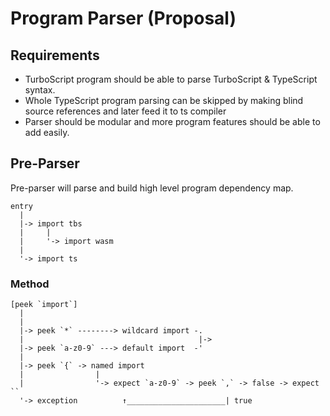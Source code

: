 # Program Parser (Proposal)

## Requirements
* TurboScript program should be able to parse TurboScript & TypeScript syntax.
* Whole TypeScript program parsing can be skipped by making blind source references and later feed it to ts compiler
* Parser should be modular and more program features should be able to add easily.

## Pre-Parser
Pre-parser will parse and build high level program dependency map.
  
```
entry
  |
  |-> import tbs
  |     |
  |     '-> import wasm
  |
  '-> import ts
```

### Method 

    [peek `import`]
      |
      |
      |-> peek `*` --------> wildcard import -.
      |                                       |->
      |-> peek `a-z0-9` ---> default import  -' 
      |                                       
      |-> peek `{` -> named import
      |                |
      |                '-> expect `a-z0-9` -> peek `,` -> false -> expect ``
      '-> exception          ↑______________________| true
                             
